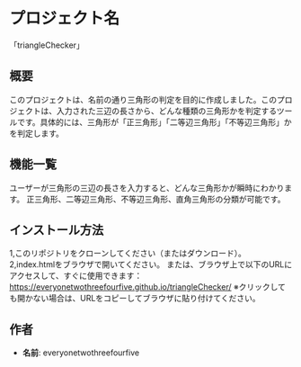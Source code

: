 # プロジェクト名
「triangleChecker」

## 概要
このプロジェクトは、名前の通り三角形の判定を目的に作成しました。このプロジェクトは、入力された三辺の長さから、どんな種類の三角形かを判定するツールです。具体的には、三角形が「正三角形」「二等辺三角形」「不等辺三角形」かを判定します。

## 機能一覧
ユーザーが三角形の三辺の長さを入力すると、どんな三角形かが瞬時にわかります。
正三角形、二等辺三角形、不等辺三角形、直角三角形の分類が可能です。

## インストール方法
1,このリポジトリをクローンしてください（またはダウンロード）。
2,index.htmlをブラウザで開いてください。
または、ブラウザ上で以下のURLにアクセスして、すぐに使用できます：
https://everyonetwothreefourfive.github.io/triangleChecker/
※クリックしても開かない場合は、URLをコピーしてブラウザに貼り付けてください。

## 作者
- **名前**: everyonetwothreefourfive
